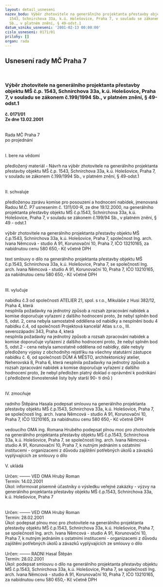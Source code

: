 ```yaml
---
layout: detail_usneseni
nazev_bodu: Výběr zhotovitele na generálního projektanta přestavby objektu MŠ č.p.
  1543, Schnirchova 33a, k.ú. Holešovice, Praha 7, v souladu se zákonem č.199/1994
  Sb., v platném znění, § 49-odst.1
datum_vzniku_usneseni: '2001-02-13 00:00:00'
cislo_usneseni: 0171/01
prilohy: []
organ: rada
---
```

<div id="ucUsn_pList" class="usn">
	<span><h2>Usnesení rady MČ Praha 7 </h2>
<br></span><div class="standBody">
<span><h3>Výběr zhotovitele na generálního projektanta přestavby objektu MŠ č.p. 1543, Schnirchova 33a, k.ú. Holešovice, Praha 7, v souladu se zákonem č.199/1994 Sb., v platném znění, § 49-odst.1</h3></span><div class="center">
		<strong>č. 0171/01</strong><br>
	</div>
<div class="center">
		<strong>Ze dne 13.02.2001</strong><br><br>
	</div>
<br>Rada MČ Praha 7<br>po projednání<br><br><br>I.	bere na vědomí<br><br> předložený materiál - Návrh na výběr zhotovitele na generálního projektanta přestavby objektu MŠ č.p. 1543, Schnirchova 33a, k.ú. Holešovice, Praha 7, v souladu se zákonem č.199/1994 Sb., v platném znění, § 49-odst.1  <br><br><br>II.	schvaluje <br><br>předloženou zprávu komise pro posouzení a hodnocení  nabídek, jmenovaná Radou M.Č. P7 usnesením č. 1311/00-R, ze dne 19.12.2000, na generálního projektanta přestavby objektu MŠ č.p.1543, Schnirchova 33a, k.ú. Holešovice, Praha 7, v souladu se zákonem č.199/94 Sb., v platném znění, § 49 - odst.1<br><br>výběr zhotovitele na generálního projektanta přestavby objektu MŠ č.p.1543, Schnirchova 33a, k.ú. Holešovice, Praha 7, společnost Ing. arch. Ivana Němcová - studio A 91, Korunovační 10, Praha 7, IČO 13210165, za nabídnutou cenu 580 650,- Kč včetně DPH<br><br>text smlouvy o dílo na generálního projektanta přestavby objektu MŠ č.p.1543, Schnirchova 33a, k.ú. Holešovice, Praha 7, se společností Ing. arch. Ivana Němcová - studio A 91, Korunovační 10, Praha 7, IČO 13210165, za nabídnutou cenu 580 650,- Kč včetně DPH<br><br><br>III.	vylučuje<br><br>nabídku č.3 od společnosti ATELIER 21, spol. s r.o., Mikuláše z Husi 382/12, Praha 4, která <br>nesplnila požadavky na jednotný způsob a  rozsah zpracování nabídek a komise doporučuje  vyřazení z dalšího hodnocení proto, že nebyl splněn bod 5, odst. 2, cena nebyla samostatně oddělena od nabídky a nesplnění bodu 4<br>nabídku č.4, od společnosti Projektová kancelář Atlas s.r.o., III. severozápadní 343, Praha 4, která<br>nesplnila požadavky na jednotný způsob a  rozsah zpracování nabídek a komise doporučuje  vyřazení z dalšího hodnocení proto, že nebyl splněn bod 5, odst.2 - cena nebyla samostatně oddělena od nabídky, dále nebyly předloženy výpisy  z obchodního rejstříku na všechny statutární zástupce <br>nabídku č. 6, od společnosti DŮM A MĚSTO, architektonický atelier, Neherovská 8, Praha 6, která nesplnila požadavky na jednotný způsob a  rozsah zpracování nabídek a komise doporučuje vyřazení z dalšího hodnocení proto, že nebyl předložen platný doklad o oprávnění k podnikání ( předložené živnostenské listy byly starší 90- ti dnů )<br><br><br>IV.	zmocňuje <br><br>radního Štěpána Hasala podepsat smlouvu na generálního projektanta přestavby objektu MŠ č.p.1543, Schnirchova 33a, k.ú. Holešovice, Praha 7, se společností Ing. arch. Ivana Němcová - studio A 91, Korunovační 10, Praha 7, IČO 13210165, za nabídnutou cenu 580 650,- Kč včetně DPH<br><br>vedoucího OMA ing. Romana Hrubého podepsat plnou moc pro zhotovitele na generálního projektanta přestavby objektu MŠ č.p.1543, Schnirchova 33a, k.ú. Holešovice, Praha 7, se společností Ing. arch. Ivana Němcová - studio A 91, Korunovační 10, Praha 7, k nutným jednáním s ostatními institucemi - organizacemi z důvodu zajištění potřebných úkolů a závazků vyplývajících ze smlouvy o dílo				<br><br>V.	ukládá <br><br> Určen:	–––––	VED OMA Hrubý Roman<br>Termín: 14.02.2001<br>Úkol:	informovat písemně účastníky o výsledku veřejné zakázky - výzvy na generálního projektanta přestavby objektu MŠ č.p.1543, Schnirchova 33a, k.ú. Holešovice, Praha 7<br> <br><br> Určen:	–––––	VED OMA Hrubý Roman<br>Termín: 28.02.2001<br>Úkol:	podepsat plnou moc pro zhotovitele na generálního projektanta přestavby objektu MŠ č.p.1543, Schnirchova 33a, k.ú. Holešovice, Praha 7, se společností Ing. arch. Ivana Němcová - studio A 91, Korunovační 10, Praha 7, k nutným jednáním s ostatními institucemi - organizacemi z důvodu zajištění potřebných úkolů a závazků vyplývajících ze smlouvy o dílo<br> <br> Určen:	–––––	RADNI Hasal Štěpán<br>Termín: 28.02.2001<br>Úkol:	podepsat smlouvu o dílo na  generálního projektanta přestavby objektu MŠ č.p.1543,    Schnirchova 33a, k.ú. Holešovice, Praha 7, se společností Ing. arch. Ivana Němcová - studio A 91, Korunovační 10, Praha 7, IČO 13210165, za nabídnutou cenu 580 650,- Kč včetně DPH<br>   <br><br> <br> <br><br><br><br> <br>
</div>
</div>